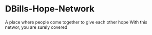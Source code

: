 # DBills-Hope-Network
A place where people come together to give each other hope
With this networ, you are surely covered